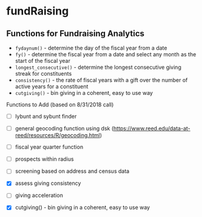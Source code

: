 fundRaising
====================
  Functions for Fundraising Analytics
-----------------------------------
  
  
- `fydaynum()` - determine the day of the fiscal year from a date
- `fy()` - determine the fiscal year from a date and select any month as the start of the fiscal year
- `longest_consecutive()` - determine the longest consecutive giving streak for constituents
- `consistency()` - the rate of fiscal years with a gift over the number of active years for a constituent
- `cutgiving()` - bin giving in a coherent, easy to use way


Functions to Add (based on 8/31/2018 call)
- [ ] lybunt and sybunt finder 
- [ ] general geocoding function using dsk (https://www.reed.edu/data-at-reed/resources/R/geocoding.html)
- [ ] fiscal year quarter function
- [ ] prospects within radius 
- [ ] screening based on address and census data
- [x] assess giving consistency 
- [ ] giving acceleration 
- [x] cutgiving() - bin giving in a coherent, easy to use way

